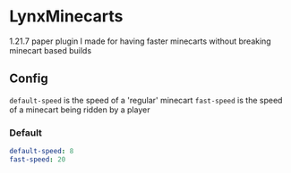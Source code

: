 # LynxMinecarts

1.21.7 paper plugin I made for having faster minecarts without breaking minecart based builds

## Config

`default-speed` is the speed of a 'regular' minecart
`fast-speed` is the speed of a minecart being ridden by a player

### Default
```yaml
default-speed: 8
fast-speed: 20
```

